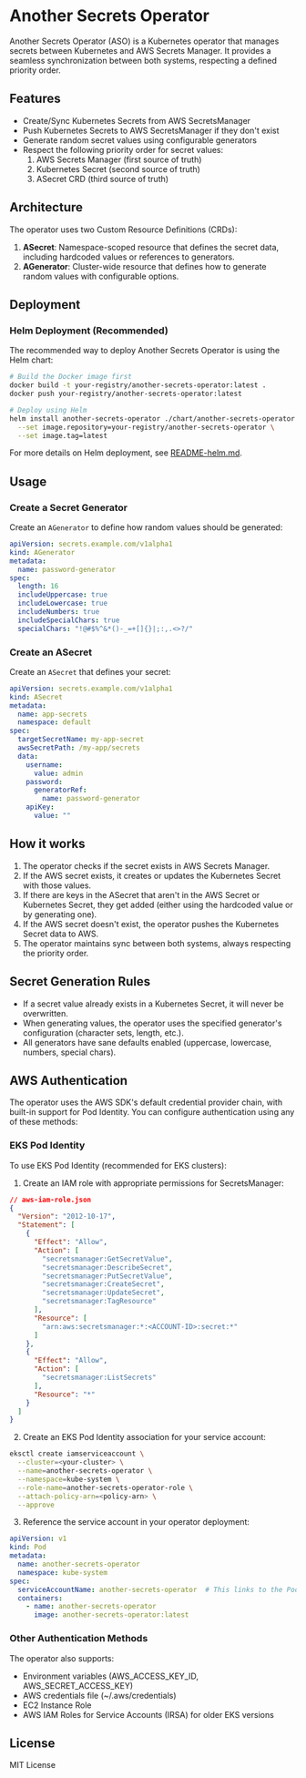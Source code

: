 # Another Secrets Operator

Another Secrets Operator (ASO) is a Kubernetes operator that manages secrets between Kubernetes and AWS Secrets Manager. It provides a seamless synchronization between both systems, respecting a defined priority order.

## Features

- Create/Sync Kubernetes Secrets from AWS SecretsManager
- Push Kubernetes Secrets to AWS SecretsManager if they don't exist
- Generate random secret values using configurable generators
- Respect the following priority order for secret values:
  1. AWS Secrets Manager (first source of truth)
  2. Kubernetes Secret (second source of truth)
  3. ASecret CRD (third source of truth)

## Architecture

The operator uses two Custom Resource Definitions (CRDs):

1. **ASecret**: Namespace-scoped resource that defines the secret data, including hardcoded values or references to generators.
2. **AGenerator**: Cluster-wide resource that defines how to generate random values with configurable options.

## Deployment

### Helm Deployment (Recommended)

The recommended way to deploy Another Secrets Operator is using the Helm chart:

```bash
# Build the Docker image first
docker build -t your-registry/another-secrets-operator:latest .
docker push your-registry/another-secrets-operator:latest

# Deploy using Helm
helm install another-secrets-operator ./chart/another-secrets-operator \
  --set image.repository=your-registry/another-secrets-operator \
  --set image.tag=latest
```

For more details on Helm deployment, see [README-helm.md](README-helm.md).

## Usage

### Create a Secret Generator

Create an `AGenerator` to define how random values should be generated:

```yaml
apiVersion: secrets.example.com/v1alpha1
kind: AGenerator
metadata:
  name: password-generator
spec:
  length: 16
  includeUppercase: true
  includeLowercase: true
  includeNumbers: true
  includeSpecialChars: true
  specialChars: "!@#$%^&*()-_=+[]{}|;:,.<>?/"
```

### Create an ASecret

Create an `ASecret` that defines your secret:

```yaml
apiVersion: secrets.example.com/v1alpha1
kind: ASecret
metadata:
  name: app-secrets
  namespace: default
spec:
  targetSecretName: my-app-secret
  awsSecretPath: /my-app/secrets
  data:
    username:
      value: admin
    password:
      generatorRef:
        name: password-generator
    apiKey:
      value: ""
```

## How it works

1. The operator checks if the secret exists in AWS Secrets Manager.
2. If the AWS secret exists, it creates or updates the Kubernetes Secret with those values.
3. If there are keys in the ASecret that aren't in the AWS Secret or Kubernetes Secret, they get added (either using the hardcoded value or by generating one).
4. If the AWS secret doesn't exist, the operator pushes the Kubernetes Secret data to AWS.
5. The operator maintains sync between both systems, always respecting the priority order.

## Secret Generation Rules

- If a secret value already exists in a Kubernetes Secret, it will never be overwritten.
- When generating values, the operator uses the specified generator's configuration (character sets, length, etc.).
- All generators have sane defaults enabled (uppercase, lowercase, numbers, special chars).

## AWS Authentication

The operator uses the AWS SDK's default credential provider chain, with built-in support for Pod Identity. You can configure authentication using any of these methods:

### EKS Pod Identity

To use EKS Pod Identity (recommended for EKS clusters):

1. Create an IAM role with appropriate permissions for SecretsManager:

```json
// aws-iam-role.json
{
  "Version": "2012-10-17",
  "Statement": [
    {
      "Effect": "Allow",
      "Action": [
        "secretsmanager:GetSecretValue",
        "secretsmanager:DescribeSecret",
        "secretsmanager:PutSecretValue",
        "secretsmanager:CreateSecret",
        "secretsmanager:UpdateSecret",
        "secretsmanager:TagResource"
      ],
      "Resource": [
        "arn:aws:secretsmanager:*:<ACCOUNT-ID>:secret:*"
      ]
    },
    {
      "Effect": "Allow",
      "Action": [
        "secretsmanager:ListSecrets"
      ],
      "Resource": "*"
    }
  ]
}
```

2. Create an EKS Pod Identity association for your service account:

```bash
eksctl create iamserviceaccount \
  --cluster=<your-cluster> \
  --name=another-secrets-operator \
  --namespace=kube-system \
  --role-name=another-secrets-operator-role \
  --attach-policy-arn=<policy-arn> \
  --approve
```

3. Reference the service account in your operator deployment:

```yaml
apiVersion: v1
kind: Pod
metadata:
  name: another-secrets-operator
  namespace: kube-system
spec:
  serviceAccountName: another-secrets-operator  # This links to the Pod Identity-enabled service account
  containers:
    - name: another-secrets-operator
      image: another-secrets-operator:latest
```

### Other Authentication Methods

The operator also supports:

- Environment variables (AWS_ACCESS_KEY_ID, AWS_SECRET_ACCESS_KEY)
- AWS credentials file (~/.aws/credentials)
- EC2 Instance Role
- AWS IAM Roles for Service Accounts (IRSA) for older EKS versions

## License

MIT License